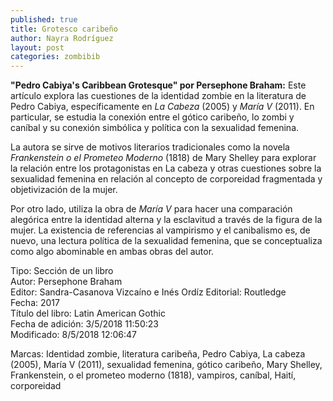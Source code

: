 ```yaml
---
published: true
title: Grotesco caribeño
author: Nayra Rodríguez
layout: post
categories: zombibib
---
```


**"Pedro Cabiya's Caribbean Grotesque" por Persephone Braham:** Este artículo explora las cuestiones de la identidad zombie en la literatura de Pedro Cabiya, específicamente en _La Cabeza_ (2005) y _María V_ (2011). En particular, se estudia la conexión entre el gótico caribeño, lo zombi y caníbal y su conexión simbólica y política con la sexualidad femenina.

La autora se sirve de motivos literarios tradicionales como la novela _Frankenstein o el Prometeo Moderno_ (1818) de Mary Shelley para explorar la relación entre los protagonistas en La cabeza y otras cuestiones sobre la sexualidad femenina en relación al concepto de corporeidad fragmentada y objetivización de la mujer.

Por otro lado, utiliza la obra de _María V_ para hacer una comparación alegórica entre la identidad alterna y la esclavitud a través de la figura de la mujer. La existencia de referencias al vampirismo y el canibalismo es, de nuevo, una lectura política de la sexualidad femenina, que se conceptualiza como algo abominable en ambas obras del autor.

Tipo: 	Sección de un libro  
Autor: 	Persephone Braham  
Editor: 	Sandra-Casanova Vizcaíno e Inés Ordíz
Editorial: 	Routledge  
Fecha: 	2017  
Título del libro: 	Latin American Gothic  
Fecha de adición: 	3/5/2018 11:50:23  
Modificado: 	8/5/2018 12:06:47  

Marcas: Identidad zombie, literatura caribeña, Pedro Cabiya, La cabeza (2005), María V (2011), sexualidad femenina, gótico caribeño, Mary Shelley, Frankenstein, o el prometeo moderno (1818), vampiros, caníbal, Haití, corporeidad 
